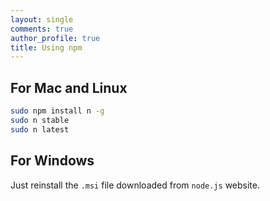 ```yaml
---
layout: single
comments: true
author_profile: true
title: Using npm
---
```


## For Mac and Linux

```bash
sudo npm install n -g
sudo n stable
sudo n latest
```

## For Windows

Just reinstall the `.msi` file downloaded from `node.js` website.